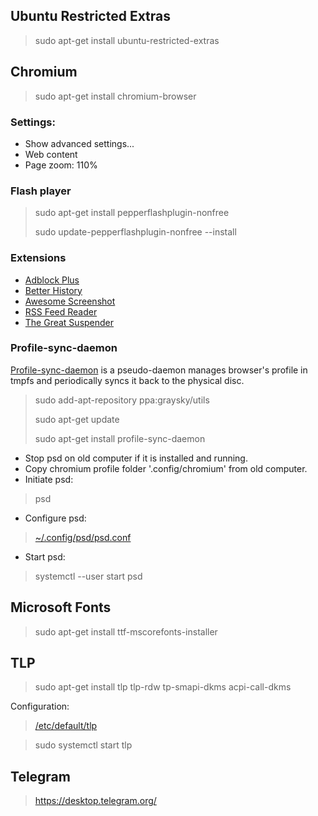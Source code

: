 ## Ubuntu Restricted Extras
> sudo apt-get install ubuntu-restricted-extras

## Chromium
> sudo apt-get install chromium-browser

### Settings:

- Show advanced settings...
- Web content
- Page zoom: 110%

### Flash player
> sudo apt-get install pepperflashplugin-nonfree
>
> sudo update-pepperflashplugin-nonfree --install

### Extensions
- [Adblock Plus](https://chrome.google.com/webstore/detail/adblock-plus/cfhdojbkjhnklbpkdaibdccddilifddb)
- [Better History](https://chrome.google.com/webstore/detail/better-history/obciceimmggglbmelaidpjlmodcebijb)
- [Awesome Screenshot](https://chrome.google.com/webstore/detail/awesome-screenshot-screen/nlipoenfbbikpbjkfpfillcgkoblgpmj)
- [RSS Feed Reader](https://chrome.google.com/webstore/detail/rss-feed-reader/pnjaodmkngahhkoihejjehlcdlnohgmp)
- [The Great Suspender](https://chrome.google.com/webstore/detail/the-great-suspender/klbibkeccnjlkjkiokjodocebajanakg)

### Profile-sync-daemon
[Profile-sync-daemon](https://github.com/graysky2/profile-sync-daemon) is a pseudo-daemon manages browser's profile in
tmpfs and periodically syncs it back to the physical disc.

> sudo add-apt-repository ppa:graysky/utils
>
> sudo apt-get update
>
> sudo apt-get install profile-sync-daemon

- Stop psd on old computer if it is installed and running.
- Copy chromium profile folder '.config/chromium' from old computer.
- Initiate psd:

> psd

- Configure psd:

> [~/.config/psd/psd.conf](home/user/.config/psd/psd.conf)

- Start psd:

> systemctl --user start psd

## Microsoft Fonts
> sudo apt-get install ttf-mscorefonts-installer

## TLP
> sudo apt-get install tlp tlp-rdw tp-smapi-dkms acpi-call-dkms

Configuration:
> [/etc/default/tlp](etc/default/tlp)

> sudo systemctl start tlp

## Telegram
> https://desktop.telegram.org/
